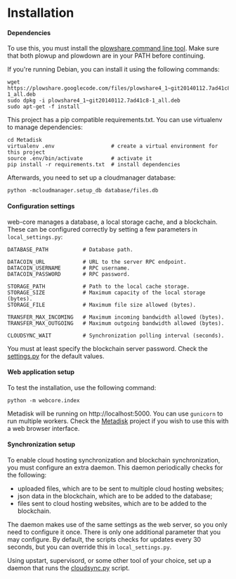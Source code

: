 Installation
============

#### Dependencies

To use this, you must install the [plowshare command line
tool](https://code.google.com/p/plowshare/). Make sure that both plowup and
plowdown are in your PATH before continuing.

If you're running Debian, you can install it using the following commands:

    wget https://plowshare.googlecode.com/files/plowshare4_1~git20140112.7ad41c8-1_all.deb
    sudo dpkg -i plowshare4_1~git20140112.7ad41c8-1_all.deb
    sudo apt-get -f install


This project has a pip compatible requirements.txt. You can use virtualenv to
manage dependencies:

    cd Metadisk
    virtualenv .env                  # create a virtual environment for this project
    source .env/bin/activate         # activate it
    pip install -r requirements.txt  # install dependencies

Afterwards, you need to set up a cloudmanager database:

    python -mcloudmanager.setup_db database/files.db


#### Configuration settings

web-core manages a database, a local storage cache, and a blockchain. These
can be configured correctly by setting a few parameters in `local_settings.py`:

    DATABASE_PATH           # Database path.

    DATACOIN_URL            # URL to the server RPC endpoint.
    DATACOIN_USERNAME       # RPC username.
    DATACOIN_PASSWORD       # RPC password.

    STORAGE_PATH            # Path to the local cache storage.
    STORAGE_SIZE            # Maximum capacity of the local storage (bytes).
    STORAGE_FILE            # Maximum file size allowed (bytes).

    TRANSFER_MAX_INCOMING   # Maximum incoming bandwidth allowed (bytes).
    TRANSFER_MAX_OUTGOING   # Maximum outgoing bandwidth allowed (bytes).

    CLOUDSYNC_WAIT          # Synchronization polling interval (seconds).


You must at least specify the blockchain server password.
Check the [settings.py](settings.py) for the default values.


#### Web application setup

To test the installation, use the following command:

    python -m webcore.index

Metadisk will be running on http://localhost:5000. You can use `gunicorn` to
run multiple workers. Check the
[Metadisk](https://github.com/Storj/Metadisk) project if you wish to use
this with a web browser interface.


#### Synchronization setup

To enable cloud hosting synchronization and blockchain synchronization, you
must configure an extra daemon. This daemon periodically checks for the following:

- uploaded files, which are to be sent to multiple cloud hosting websites;
- json data in the blockchain, which are to be added to the database;
- files sent to cloud hosting websites, which are to be added to the blockchain.

The daemon makes use of the same settings as the web server, so you only need
to configure it once. There is only one additional parameter that you may
configure. By default, the scripts checks for updates every 30 seconds, but you
can override this in `local_settings.py`.

Using upstart, supervisord, or some other tool of your choice, set up a daemon
that runs the
[cloudsync.py](https://github.com/Storj/web-core/blob/master/cloudsync.py)
script.
